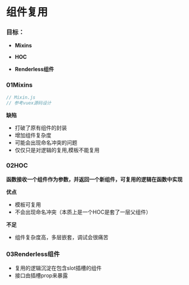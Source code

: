# 组件复用

### 目标：

+ **Mixins**

+ **HOC**
+ **Renderless组件**



### 01Mixins
```js
// Mixin.js
// 参考vuex源码设计 
```

**缺陷**

+ 打破了原有组件的封装
+ 增加组件复杂度
+ 可能会出现命名冲突的问题
+ 仅仅只是对逻辑的复用,模板不能复用



### 02HOC

**函数接收一个组件作为参数，并返回一个新组件，可复用的逻辑在函数中实现**



**优点**

+ 模板可复用
+ 不会出现命名冲突（本质上是一个HOC是套了一层父组件）

**不足**

+ 组件复杂度高，多层嵌套，调试会很痛苦

### 03Renderless组件

+ 复用的逻辑沉淀在包含slot插槽的组件
+ 接口由插槽prop来暴露




